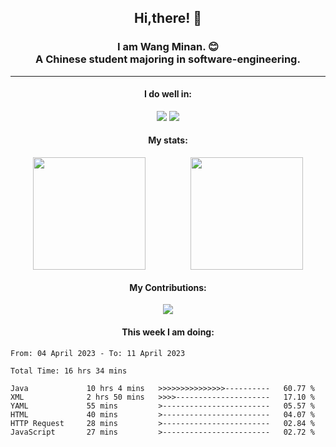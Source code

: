 <div align="center">
	<h2>
		Hi,there! 👋
	</h2>
	<h3>
		I am Wang Minan. 😊 <br>
		A Chinese student majoring in software-engineering.
	</h3>
	<hr>
	<h4>I do well in:</h4>
		<div>
			<img src="https://img.shields.io/badge/-Java-orange" />
			<img src="https://img.shields.io/badge/-Vue.js-brightgreen" />
		</div>
	<h4>My stats:</h4>
	<div style="display: flex; justify-content: space-around;">
		<img style="height: 180px;" src="https://github-readme-stats-wangminan.vercel.app/api?username=WangMinan&show_icons=true" />
		<img style="height: 180px;" src="https://github-readme-stats-wangminan.vercel.app/api/top-langs/?username=WangMinan&layout=compact" />
	</div>
	<h4>My Contributions:</h4>
	<div>
		<img src="https://github-readme-activity-graph.cyclic.app/graph?username=WangMinan&theme=vue" />
	</div>
    <h4 style="text-align=center;">This week I am doing:</h4>
</div>



<!--START_SECTION:waka-->

```text
From: 04 April 2023 - To: 11 April 2023

Total Time: 16 hrs 34 mins

Java             10 hrs 4 mins   >>>>>>>>>>>>>>>----------   60.77 %
XML              2 hrs 50 mins   >>>>---------------------   17.10 %
YAML             55 mins         >------------------------   05.57 %
HTML             40 mins         >------------------------   04.07 %
HTTP Request     28 mins         >------------------------   02.84 %
JavaScript       27 mins         >------------------------   02.72 %
```

<!--END_SECTION:waka-->
